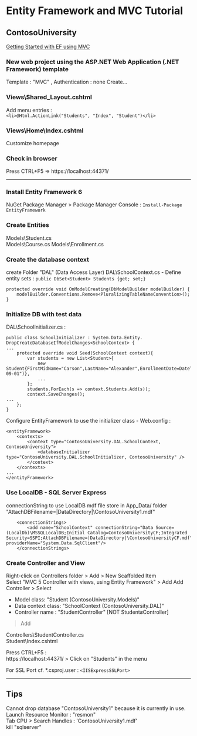 # Entity Framework and MVC Tutorial 

## ContosoUniversity
[Getting Started with EF using MVC](https://docs.microsoft.com/en-us/aspnet/mvc/overview/getting-started/getting-started-with-ef-using-mvc/creating-an-entity-framework-data-model-for-an-asp-net-mvc-application)  

### New web project using the ASP.NET Web Application (.NET Framework) template  
Template : "MVC" , Authentication : none
Create...  

### Views\Shared\_Layout.cshtml
Add menu entries :   
`<li>@Html.ActionLink("Students", "Index", "Student")</li>`

### Views\Home\Index.cshtml
Customize homepage

### Check in browser
Press CTRL+F5 => https://localhost:44371/

---

### Install Entity Framework 6
NuGet Package Manager > Package Manager Console :
`Install-Package EntityFramework`  

### Create Entities
Models\Student.cs  
Models\Course.cs
Models\Enrollment.cs

### Create the database context
create Folder "DAL" (Data Access Layer)
DAL\SchoolContext.cs  - Define entity sets : 
`public DbSet<Student> Students {get; set;}` 
```
protected override void OnModelCreating(DbModelBuilder modelBuilder) {
    modelBuilder.Conventions.Remove<PluralizingTableNameConvention>();
}
```  

### Initialize DB with test data
DAL\SchoolInitializer.cs :
```
public class SchoolInitializer : System.Data.Entity. DropCreateDatabaseIfModelChanges<SchoolContext> {
...
    protected override void Seed(SchoolContext context){
        var students = new List<Student>{
            new Student{FirstMidName="Carson",LastName="Alexander",EnrollmentDate=DateTime.Parse("2005-09-01")},
            ...
        };
        students.ForEach(s => context.Students.Add(s));
        context.SaveChanges();
...
    };
}
```
Configure EntityFramework to use the initializer class  - Web.config :  

```
<entityFramework>
	<contexts>
		<context type="ContosoUniversity.DAL.SchoolContext, ContosoUniversity">
			<databaseInitializer type="ContosoUniversity.DAL.SchoolInitializer, ContosoUniversity" />
		</context>
	</contexts>
...
</entityFramework>
```  

### Use LocalDB - SQL Server Express
connectionString to use LocalDB mdf file store in App_Data/ folder  
"AttachDBFilename=|DataDirectory|\ContosoUniversity1.mdf"  

```  
	<connectionStrings>
		<add name="SchoolContext" connectionString="Data Source=(LocalDb)\MSSQLLocalDB;Initial Catalog=ContosoUniversityCF;Integrated Security=SSPI;AttachDBFilename=|DataDirectory|\ContosoUniversityCF.mdf" providerName="System.Data.SqlClient"/>
	</connectionStrings>
```  

### Create Controller and View
Right-click on Controllers folder > Add > New Scaffolded Item  
Select "MVC 5 Controller with views, using Entity Framework" > Add
Add Controller > Select 
- Model class: "Student (ContosoUniversity.Models)"  
- Data context class: "SchoolContext (ContosoUniversity.DAL)"  
- Controller name : "StudentController" [NOT Student***s***Controller]
> Add  

Controllers\StudentController.cs  
Student\Index.cshtml  

Press CTRL+F5 :  
https://localhost:44371/ > Click on "Students" in the menu  

For SSL Port cf. *.csproj.user : `<IISExpressSSLPort>`  

---

## Tips

Cannot drop database "ContosoUniversity1" because it is currently in use.  
Launch Resource Monitor : "resmon"  
    Tab CPU > Search Handles : 'ContosoUniversity1.mdf'  
    kill "sqlserver"  
